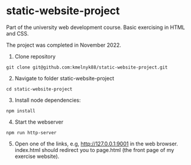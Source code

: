 # static-website-project
Part of the university web development course.
Basic exercising in HTML and CSS.

The project was completed in November 2022.

1. Clone repository
```
git clone git@github.com:kmelnyk88/static-website-project.git
```

2. Navigate to folder static-website-project
```
cd static-website-project
```

3. Install node dependencies:
```
npm install
```

4. Start the webserver
```
npm run http-server
```
5. Open one of the links, e.g,
http://127.0.0.1:9001 in the web browser. index.html should redirect you to page.html (the front page of my exercise website).





